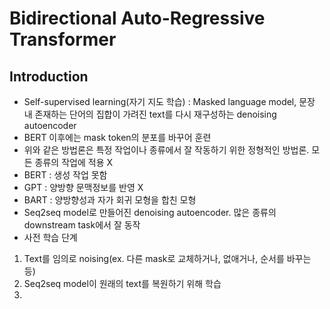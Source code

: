 # Bidirectional Auto-Regressive Transformer

## Introduction

- Self-supervised learning(자기 지도 학습) : Masked language model, 문장 내 존재하는 단어의 집합이 가려진 text를 다시 재구성하는 denoising autoencoder
- BERT 이후에는 mask token의 분포를 바꾸어 훈련
- 위와 같은 방법론은 특정 작업이나 종류에서 잘 작동하기 위한 정형적인 방법론. 모든 종류의 작업에 적용 X
- BERT : 생성 작업 못함
- GPT : 양방향 문맥정보를 반영 X
- BART : 양방향성과 자가 회귀 모형을 합친 모형
- Seq2seq model로 만들어진 denoising autoencoder. 많은 종류의 downstream task에서 잘 동작
- 사전 학습 단계
1. Text를 임의로 noising(ex. 다른 mask로 교체하거나, 없애거나, 순서를 바꾸는 등)
2. Seq2seq model이 원래의 text를 복원하기 위해 학습
3. 
